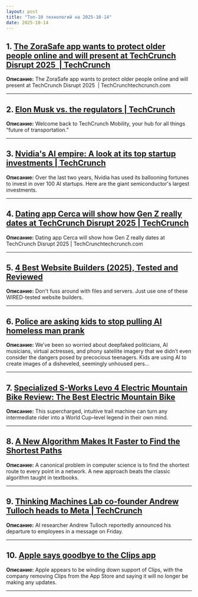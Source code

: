 ```yaml
---
layout: post
title: "Топ-10 технологий на 2025-10-14"
date: 2025-10-14
---
```


## 1. [The ZoraSafe app wants to protect older people online and will present at TechCrunch Disrupt 2025  | TechCrunch](https://techcrunch.com/2025/10/12/the-zorasafe-app-wants-to-protect-older-people-online-and-will-present-at-techcrunch-disrupt-2025/)

**Описание:** The ZoraSafe app wants to protect older people online and will present at TechCrunch Disrupt 2025  | TechCrunchtechcrunch.com

---

## 2. [Elon Musk vs. the regulators | TechCrunch](https://techcrunch.com/2025/10/12/elon-musk-vs-the-regulators/)

**Описание:** Welcome back to TechCrunch Mobility, your hub for all things “future of transportation.”

---

## 3. [Nvidia's AI empire: A look at its top startup investments | TechCrunch](https://techcrunch.com/2025/10/12/nvidias-ai-empire-a-look-at-its-top-startup-investments/)

**Описание:** Over the last two years, Nvidia has used its ballooning fortunes to invest in over 100 AI startups. Here are the giant semiconductor's largest investments.

---

## 4. [Dating app Cerca will show how Gen Z really dates at TechCrunch Disrupt 2025 | TechCrunch](https://techcrunch.com/2025/10/12/dating-app-cerca-will-show-how-gen-z-really-dates-at-techcrunch-disrupt-2025/)

**Описание:** Dating app Cerca will show how Gen Z really dates at TechCrunch Disrupt 2025 | TechCrunchtechcrunch.com

---

## 5. [4 Best Website Builders (2025), Tested and Reviewed](https://www.wired.com/story/best-website-builders/)

**Описание:** Don't fuss around with files and servers. Just use one of these WIRED-tested website builders.

---

## 6. [Police are asking kids to stop pulling AI homeless man prank](https://www.theverge.com/news/798681/police-stop-pulling-ai-homeless-man-tiktok-prank)

**Описание:** We’ve been so worried about deepfaked politicians, AI musicians, virtual actresses, and phony satellite imagery that we didn’t even consider the dangers posed by precocious teenagers. Kids are using AI to create images of a disheveled, seemingly unhoused pers…

---

## 7. [Specialized S-Works Levo 4 Electric Mountain Bike Review: The Best Electric Mountain Bike](https://www.wired.com/review/specialized-s-works-levo-4/)

**Описание:** This supercharged, intuitive trail machine can turn any intermediate rider into a World Cup–level legend in their own mind.

---

## 8. [A New Algorithm Makes It Faster to Find the Shortest Paths](https://www.wired.com/story/new-method-is-the-fastest-way-to-find-the-best-routes/)

**Описание:** A canonical problem in computer science is to find the shortest route to every point in a network. A new approach beats the classic algorithm taught in textbooks.

---

## 9. [Thinking Machines Lab co-founder Andrew Tulloch heads to Meta | TechCrunch](https://techcrunch.com/2025/10/11/thinking-machines-lab-co-founder-andrew-tulloch-heads-to-meta/)

**Описание:** AI researcher Andrew Tulloch reportedly announced his departure to employees in a message on Friday.

---

## 10. [Apple says goodbye to the Clips app](https://techcrunch.com/2025/10/11/apple-says-goodbye-to-the-clips-app/)

**Описание:** Apple appears to be winding down support of Clips, with the company removing Clips from the App Store and saying it will no longer be making any updates.

---


